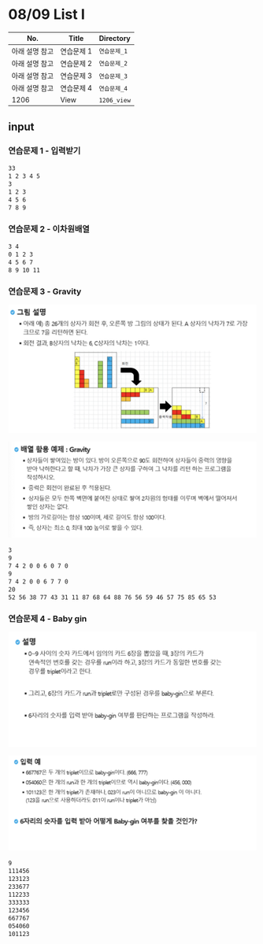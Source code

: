 # 08/09 List I

| No.            | Title      | Directory    |
| -------------- | ---------- | ------------ |
| 아래 설명 참고 | 연습문제 1 | `연습문제_1` |
| 아래 설명 참고 | 연습문제 2 | `연습문제_2` |
| 아래 설명 참고 | 연습문제 3 | `연습문제_3` |
| 아래 설명 참고 | 연습문제 4 | `연습문제_4` |
| 1206           | View       | `1206_view`  |





## input

### 연습문제 1 - 입력받기

```
33
1 2 3 4 5
3
1 2 3
4 5 6
7 8 9
```



### 연습문제 2 - 이차원배열

```
3 4
0 1 2 3
4 5 6 7
8 9 10 11
```





### 연습문제 3 - Gravity

![gravity1](README.assets/gravity1.png)

![gravity2](README.assets/gravity2.png)

```
3
9
7 4 2 0 0 6 0 7 0
9
7 4 2 0 0 6 7 7 0
20
52 56 38 77 43 31 11 87 68 64 88 76 56 59 46 57 75 85 65 53
```





### 연습문제 4 - Baby gin 

![baby-gin1](README.assets/baby-gin1.png)

![baby-gin2](README.assets/baby-gin2.png)

```
9
111456
123123
233677
112233
333333
123456
667767
054060
101123
```



